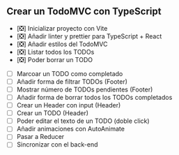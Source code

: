 ## Crear un TodoMVC con TypeScript

- [❎] Inicializar proyecto con Vite
- [❎] Añadir linter y prettier para TypeScript + React
- [❎] Añadir estilos del TodoMVC
- [❎] Listar todos los TODOs
- [❎] Poder borrar un TODO
- [ ] Marcoar un TODO como completado
- [ ] Añadir forma de filtrar TODOs (Footer)
- [ ] Mostrar número de TODOs pendientes (Footer)
- [ ] Añadir forma de borrar todos los TODOs completados
- [ ] Crear un Header con input (Header)
- [ ] Crear un TODO (Header)
- [ ] Poder editar el texto de un TODO (doble click)
- [ ] Añadir animaciones con AutoAnimate
- [ ] Pasar a Reducer
- [ ] Sincronizar con el back-end
